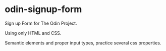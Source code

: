 # odin-signup-form

Sign up Form for The Odin Project.

Using only HTML and CSS.

Semantic elements and proper input types, practice several css properties.

